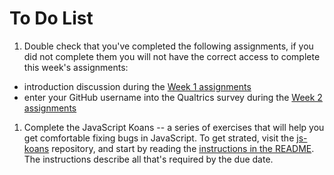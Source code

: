 # To Do List

1. Double check that you've completed the following assignments, if you did not complete them you will not have the correct access to complete this week's assignments:
  - introduction discussion during the [Week 1 assignments](https://github.com/cop1000/cop1000/tree/master/week-1#to-do-list)
  - enter your GitHub username into the Qualtrics survey during the [Week 2 assignments](https://github.com/cop1000/cop1000/tree/master/week-2#to-do-list)
1. Complete the JavaScript Koans -- a series of exercises that will help you get comfortable fixing bugs in JavaScript. To get strated, visit the [js-koans](https://github.com/cop1000/js-koans) repository, and start by reading the [instructions in the README](https://github.com/cop1000/js-koans#project-1-instructions). The instructions describe all that's required by the due date. 
